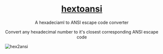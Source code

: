 <div align="center">

# [hextoansi](https://hextoansi.xyz)

A hexadeciaml to ANSI escape code converter

Convert any hexadecimal number to it's closest corresponding ANSI escape code

</div>

![hex2ansi](https://github.com/user-attachments/assets/1a167b25-3918-460f-8754-60a2c0d69e9a)
